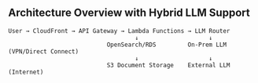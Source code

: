 ## Architecture Overview with Hybrid LLM Support

    User → CloudFront → API Gateway → Lambda Functions → LLM Router
                                        ↓                    ↓
                                OpenSearch/RDS         On-Prem LLM (VPN/Direct Connect)
                                        ↓                    ↓
                                S3 Document Storage    External LLM (Internet)